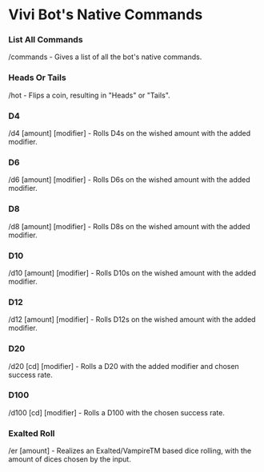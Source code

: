 # Vivi Bot's Native Commands
<h3>List All Commands</h3>
<p>/commands - Gives a list of all the bot's native commands.</p>
<h3>Heads Or Tails</h3>
<p>/hot - Flips a coin, resulting in "Heads" or "Tails".</p>
<h3>D4</h3>
<p>/d4 [amount] [modifier] - Rolls D4s on the wished amount with the added modifier.</p>
<h3>D6</h3>
<p>/d6 [amount] [modifier] - Rolls D6s on the wished amount with the added modifier.</p>
<h3>D8</h3>
<p>/d8 [amount] [modifier] - Rolls D8s on the wished amount with the added modifier.</p>
<h3>D10</h3>
<p>/d10 [amount] [modifier] - Rolls D10s on the wished amount with the added modifier.</p>
<h3>D12</h3>
<p>/d12 [amount] [modifier] - Rolls D12s on the wished amount with the added modifier.</p>
<h3>D20</h3>
<p>/d20 [cd] [modifier] - Rolls a D20 with the added modifier and chosen success rate.</p>
<h3>D100</h3>
<p>/d100 [cd] [modifier] - Rolls a D100 with the chosen success rate.</p>
<h3>Exalted Roll</h3>
<p>/er [amount] - Realizes an Exalted/VampireTM based dice rolling, with the amount of dices chosen by the input.</p>      